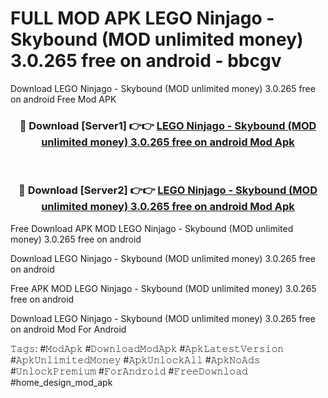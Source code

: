 # FULL MOD APK LEGO Ninjago - Skybound (MOD unlimited money) 3.0.265 free on android - bbcgv
Download LEGO Ninjago - Skybound (MOD unlimited money) 3.0.265 free on android Free Mod APK

<div align="center">
<h3>🔴 Download [Server1] 👉👉 <a href="https://apk-comot.site?title=LEGO_Ninjago_-_Skybound_(MOD_unlimited_money)_3.0.265_free_on_android">LEGO Ninjago - Skybound (MOD unlimited money) 3.0.265 free on android Mod Apk</a></h3><br>

<h3>🔴 Download [Server2] 👉👉 <a href="https://apk-comot.site?title=LEGO_Ninjago_-_Skybound_(MOD_unlimited_money)_3.0.265_free_on_android">LEGO Ninjago - Skybound (MOD unlimited money) 3.0.265 free on android Mod Apk</a></h3>
</div>


Free Download APK MOD LEGO Ninjago - Skybound (MOD unlimited money) 3.0.265 free on android

Download LEGO Ninjago - Skybound (MOD unlimited money) 3.0.265 free on android 

Free APK MOD LEGO Ninjago - Skybound (MOD unlimited money) 3.0.265 free on android 

Download LEGO Ninjago - Skybound (MOD unlimited money) 3.0.265 free on android Mod For Android

𝚃𝚊𝚐𝚜: #𝙼𝚘𝚍𝙰𝚙𝚔 #𝙳𝚘𝚠𝚗𝚕𝚘𝚊𝚍𝙼𝚘𝚍𝙰𝚙𝚔 #𝙰𝚙𝚔𝙻𝚊𝚝𝚎𝚜𝚝𝚅𝚎𝚛𝚜𝚒𝚘𝚗 #𝙰𝚙𝚔𝚄𝚗𝚕𝚒𝚖𝚒𝚝𝚎𝚍𝙼𝚘𝚗𝚎𝚢 #𝙰𝚙𝚔𝚄𝚗𝚕𝚘𝚌𝚔𝙰𝚕𝚕 #𝙰𝚙𝚔𝙽𝚘𝙰𝚍𝚜 #𝚄𝚗𝚕𝚘𝚌𝚔𝙿𝚛𝚎𝚖𝚒𝚞𝚖 #𝙵𝚘𝚛𝙰𝚗𝚍𝚛𝚘𝚒𝚍 #𝙵𝚛𝚎𝚎𝙳𝚘𝚠𝚗𝚕𝚘𝚊𝚍 #home_design_mod_apk
